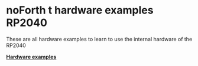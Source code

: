 # noForth t hardware examples RP2040

These are all hardware examples to learn to use the internal hardware of the RP2040

[****Hardware examples****](https://github.com/WillemOuwerkerk/noForth-T-hardware-examples-RP2040-/tree/main/Hardware-examples)

